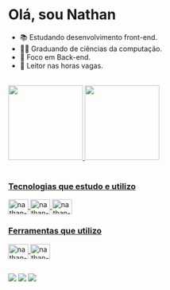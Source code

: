 <div align="left">
<h1>Olá, sou Nathan</h1>
<ul>
    <li>📚 Estudando desenvolvimento front-end.</li>
    <li>👨‍🎓 Graduando de ciências da computação.</li>
    <li>🎯 Foco em Back-end.</li>
    <li>📖 Leitor nas horas vagas.</li>
</ul>
</div>

<br>

<div align="left">
  <a href="https://github.com/nathan-fontenele">
  <img height="150em" src="https://github-readme-stats.vercel.app/api?username=nathan-fontenele&show_icons=true&theme=nightowl&include_all_commits=true&count_private=true"/>
  <img height="150em" src="https://github-readme-stats.vercel.app/api/top-langs/?username=nathan-fontenele&layout=compact&langs_count=7&theme=nightowl"/>
</div>

<!--Linguagens utilizadas-->
<div style="display: inline_block"><br>
  <h3> Tecnologias que estudo e utilizo</h3>

  <img align="center" alt="nathan-HTML" height="30" width="40" src="https://cdn.jsdelivr.net/gh/devicons/devicon/icons/html5/html5-original.svg">
  <img align="center" alt="nathan-CSS" height="30" width="40" src="https://cdn.jsdelivr.net/gh/devicons/devicon/icons/css3/css3-original.svg">
  <img align="center" alt="nathan-Js" height="30" width="40" src="https://cdn.jsdelivr.net/gh/devicons/devicon/icons/javascript/javascript-original.svg">


  <br>

  <h3>Ferramentas que utilizo</h3>
  
  <img align="center" alt="nathan-Vscode" height="30" width="40" src="https://cdn.jsdelivr.net/gh/devicons/devicon/icons/vscode/vscode-original.svg">
  <img src="https://cdn.jsdelivr.net/gh/devicons/devicon/icons/figma/figma-original.svg" height="30" width="40" align="center" alt="nathan-Figma" />

</div>
  
##  
  
<!--Redes sociais-->  
<div> 
  <a href="https://www.linkedin.com/in/nathan-gomes-perfil/" target="_blank"><img src="https://img.shields.io/badge/LinkedIn-0077B5?style=for-the-badge&logo=linkedin&logoColor=white" target="_blank"></a> 
  <a href="https://mailto:nathangf60@outlook.com/" target="_blank"><img src="https://img.shields.io/badge/Microsoft_Outlook-0078D4?style=for-the-badge&logo=microsoft-outlook&logoColor=white" target="_blank"></a> 
  <a href="https://twitter.com/gomes_dev" target="_blank"><img src="https://img.shields.io/badge/Twitter-1DA1F2?style=for-the-badge&logo=twitter&logoColor=white" target="_blank"></a> 
</div>

